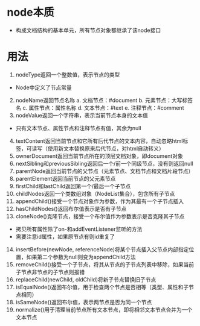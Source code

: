 # node本质
- 构成文档结构的基本单元，所有节点对象都继承了该node接口

# 用法
1. nodeType返回一个整数值，表示节点的类型
  - Node中定义了节点常量
2. nodeName返回节点名称
  a. 文档节点：#document
  b. 元素节点：大写标签名
  c. 属性节点：属性名称
  d. 文本节点：#text
  e. 注释节点：#comment
3. nodeValue返回一个字符串，表示当前节点本身的文本值
  - 只有文本节点、属性节点和注释节点有值，其余为null
4. textContent返回当前节点和它所有后代节点的文本内容，自动忽略html标签，可读写（使用新文本替换原来后代节点，对html自动转义）
5. ownerDocument返回当前节点所在的顶层文档对象，即document对象
6. nextSibling和previousSibling返回后一个/前一个同级节点，没有则返回null
7. parentNode返回当前节点的父节点（元素节点、文档节点和文档片段节点）
8. parentElement返回当前节点的父元素节点
9. firstChild和lastChild返回第一个/最后一个子节点
10. childNodes返回一个类数组对象（NodeList集合），包含所有子节点
11. appendChild()接受一个节点对象作为参数，作为其最有一个子节点插入
12. hasChildNodes()返回布尔值表示是否有子节点
13. cloneNode()克隆节点，接受一个布尔值作为参数表示是否克隆其子节点
  - 拷贝所有属性除了on-和addEventListener监听的方法
  - 需要注意id属性，如果原节点有则id重复了
14. insertBefore(newNode, referenceNode)将某个节点插入父节点内部指定位置，如果第二个参数为null则变为appendChild方法
15. removeChild()接受一个子节点，将其从节点的子节点列表中移除，如果当前子节点非节点的子节点则报错
16. replaceChild(newChild, oldChild)将新子节点替换旧子节点
17. isEqualNode()返回布尔值，用于检查两个节点是否相等（类型、属性和子节点相同）
18. isSameNode()返回布尔值，表示两节点是否为同一个节点
19. normalize()用于清理当前节点所有文本节点，即将相邻文本节点合并为一个文本节点